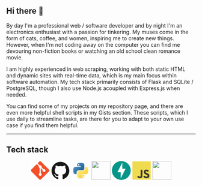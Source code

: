 ## Hi there 👋

<p>By day I'm a professional web / software developer and by night I'm an electronics enthusiast with a passion for tinkering. My muses come in the form of cats, coffee, and women, inspiring me to create new things. However, when I'm not coding away on the computer you can find me devouring non-fiction books or watching an old school clean romance movie.</p>

<p>I am highly experienced in web scraping, working with both static HTML and dynamic sites with real-time data, which is my main focus within software automation. My tech stack primarily consists of Flask and SQLite / PostgreSQL, though I also use Node.js acoupled with Express.js when needed.</p>

<p>You can find some of my projects on my repository page, and there are even more helpful shell scripts in my <a>Gists section.</a src="https://gist.github.com/katalyst-labs"> These scripts, which I use daily to streamline tasks, are there for you to adapt to your own use case if you find them helpful.</p>

<hr>

## Tech stack

<p align="center">
<img src="https://raw.githubusercontent.com/devicons/devicon/master/icons/git/git-original.svg" width="50" height="50">
<img style="background-color: white;" src="https://raw.githubusercontent.com/devicons/devicon/master/icons/github/github-original.svg" width="50" height="50">
<img src="https://raw.githubusercontent.com/devicons/devicon/master/icons/python/python-original.svg" width="50" height="50">
<img src="https://icon.icepanel.io/Technology/svg/PostgresSQL.svg" width="50" height="50">
<img src="https://raw.githubusercontent.com/devicons/devicon/master/icons/fastapi/fastapi-original.svg" width="50" height="50">
<img src="https://raw.githubusercontent.com/devicons/devicon/master/icons/javascript/javascript-original.svg" width="50" height="50">
<img src="https://icon.icepanel.io/Technology/svg/Node.js.svg" width="50" height="50">
</p>